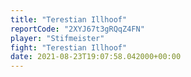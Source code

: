 ```yaml
---
title: "Terestian Illhoof"
reportCode: "2XYJ67t3gRQqZ4FN"
player: "Stifmeister"
fight: "Terestian Illhoof"
date: 2021-08-23T19:07:58.042000+00:00
---
```

